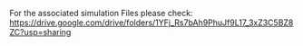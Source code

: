 For the associated simulation Files please check: https://drive.google.com/drive/folders/1YFj_Rs7bAh9PhuJf9L17_3xZ3C5BZ8ZC?usp=sharing


